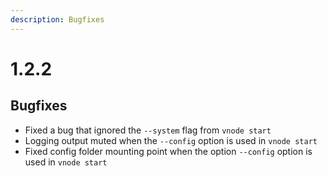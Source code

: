 ```yaml
---
description: Bugfixes
---
```


# 1.2.2

## Bugfixes

* Fixed a bug that ignored the `--system` flag from `vnode start` 
* Logging output muted when the `--config`  option is used in `vnode start` 
* Fixed config folder mounting point when the option `--config` option is used in `vnode start` 

